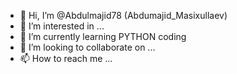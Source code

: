 - 👋 Hi, I’m @Abdulmajid78 (Abdumajid_Masixullaev)
- 👀 I’m interested in ...
- 🌱 I’m currently learning PYTHON coding
- 💞️ I’m looking to collaborate on ...
- 📫 How to reach me ...

<!---
Abdulmajid78/Abdulmajid78 is a ✨ special ✨ repository because its `README.md` (this file) appears on your GitHub profile.
You can click the Preview link to take a look at your changes.
--->
